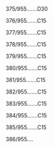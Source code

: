 375/955.......D30 


376/955.......C15 


377/955.......C15 


378/955.......C15 


379/955.......C15 


380/955.......C15 


381/955.......C15 


382/955.......C15 


383/955.......C15 


384/955.......C15 


385/955.......C15 


386/955.... 

